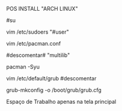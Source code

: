 POS INSTALL "ARCH LINUX"

#su

vim /etc/sudoers
"#user" 

vim /etc/pacman.conf

#descomentar#
"multilib"

pacman -Syu

vim /etc/default/grub
#descomentar

grub-mkconfig -o /boot/grub/grub.cfg

Espaço de Trabalho apenas na tela principal
